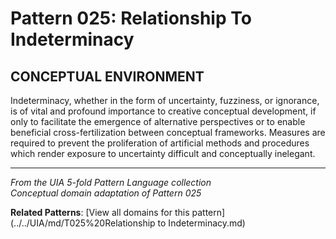 # Pattern 025: Relationship To Indeterminacy

## CONCEPTUAL ENVIRONMENT

Indeterminacy, whether in the form of uncertainty, fuzziness, or ignorance, is of vital and profound importance to creative conceptual development, if only to facilitate the emergence of alternative perspectives or to enable beneficial cross-fertilization between conceptual frameworks. Measures are required to prevent the proliferation of artificial methods and procedures which render exposure to uncertainty difficult and conceptually inelegant.

---

*From the UIA 5-fold Pattern Language collection*  
*Conceptual domain adaptation of Pattern 025*

**Related Patterns**: [View all domains for this pattern](../../UIA/md/T025%20Relationship to Indeterminacy.md)
